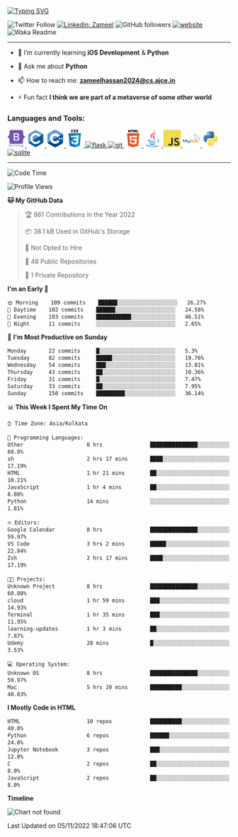 [![Typing SVG](https://readme-typing-svg.herokuapp.com?lines=Hey%2C+I'm+Zameel;I+am+a+Full+Stack+Developer;I+am+a+CS+Student)](https://git.io/typing-svg)

![Twitter Follow](https://img.shields.io/twitter/follow/hassan_zameel?label=Follow)
[![Linkedin: Zameel](https://img.shields.io/badge/-zameelhassan-blue?style=flat-square&logo=Linkedin&logoColor=white&link=https://www.linkedin.com/in/zameelhassan/)](https://www.linkedin.com/in/zameelhassan/)
![GitHub followers](https://img.shields.io/github/followers/zameel7?label=Follow&style=social)
[![website](https://img.shields.io/badge/Website-ffffff.svg?&style=flat&logo=Google-Chrome&link=http://zameel7.github.io/)](http://zameel7.github.io/)
![Waka Readme](https://github.com/zameel7/zameel7/workflows/Waka%20Readme/badge.svg)
<hr>


- 🌱 I’m currently learning **iOS Development** & **Python**

- 💬 Ask me about **Python**

- 📫 How to reach me: **zameelhassan2024@cs.ajce.in**

- ⚡ Fun fact **I think we are part of a metaverse of some other world**


<h3 align="left">Languages and Tools:</h3>
<p align="left"> <a href="https://getbootstrap.com" target="_blank" rel="noreferrer"> <img src="https://raw.githubusercontent.com/devicons/devicon/master/icons/bootstrap/bootstrap-plain-wordmark.svg" alt="bootstrap" width="40" height="40"/> </a> <a href="https://www.cprogramming.com/" target="_blank" rel="noreferrer"> <img src="https://raw.githubusercontent.com/devicons/devicon/master/icons/c/c-original.svg" alt="c" width="40" height="40"/> </a> <a href="https://www.w3schools.com/cpp/" target="_blank" rel="noreferrer"> <img src="https://raw.githubusercontent.com/devicons/devicon/master/icons/cplusplus/cplusplus-original.svg" alt="cplusplus" width="40" height="40"/> </a> <a href="https://www.w3schools.com/css/" target="_blank" rel="noreferrer"> <img src="https://raw.githubusercontent.com/devicons/devicon/master/icons/css3/css3-original-wordmark.svg" alt="css3" width="40" height="40"/> </a> <a href="https://flask.palletsprojects.com/" target="_blank" rel="noreferrer"> <img src="https://www.vectorlogo.zone/logos/pocoo_flask/pocoo_flask-icon.svg" alt="flask" width="40" height="40"/> </a> <a href="https://git-scm.com/" target="_blank" rel="noreferrer"> <img src="https://www.vectorlogo.zone/logos/git-scm/git-scm-icon.svg" alt="git" width="40" height="40"/> </a> <a href="https://www.w3.org/html/" target="_blank" rel="noreferrer"> <img src="https://raw.githubusercontent.com/devicons/devicon/master/icons/html5/html5-original-wordmark.svg" alt="html5" width="40" height="40"/> </a> <a href="https://www.java.com" target="_blank" rel="noreferrer"> <img src="https://raw.githubusercontent.com/devicons/devicon/master/icons/java/java-original.svg" alt="java" width="40" height="40"/> </a> <a href="https://developer.mozilla.org/en-US/docs/Web/JavaScript" target="_blank" rel="noreferrer"> <img src="https://raw.githubusercontent.com/devicons/devicon/master/icons/javascript/javascript-original.svg" alt="javascript" width="40" height="40"/> </a> <a href="https://www.mysql.com/" target="_blank" rel="noreferrer"> <img src="https://raw.githubusercontent.com/devicons/devicon/master/icons/mysql/mysql-original-wordmark.svg" alt="mysql" width="40" height="40"/> </a> <a href="https://www.python.org" target="_blank" rel="noreferrer"> <img src="https://raw.githubusercontent.com/devicons/devicon/master/icons/python/python-original.svg" alt="python" width="40" height="40"/> </a> <a href="https://www.sqlite.org/" target="_blank" rel="noreferrer"> <img src="https://www.vectorlogo.zone/logos/sqlite/sqlite-icon.svg" alt="sqlite" width="40" height="40"/> </a> </p>

<hr>

<!--START_SECTION:waka-->
![Code Time](http://img.shields.io/badge/Code%20Time-64%20hrs%2052%20mins-blue)

![Profile Views](http://img.shields.io/badge/Profile%20Views-5-blue)

**🐱 My GitHub Data** 

> 🏆 861 Contributions in the Year 2022
 > 
> 📦 38.1 kB Used in GitHub's Storage 
 > 
> 🚫 Not Opted to Hire
 > 
> 📜 48 Public Repositories 
 > 
> 🔑 1 Private Repository 
 > 
**I'm an Early 🐤** 

```text
🌞 Morning    109 commits    ██████░░░░░░░░░░░░░░░░░░░   26.27% 
🌆 Daytime    102 commits    ██████░░░░░░░░░░░░░░░░░░░   24.58% 
🌃 Evening    193 commits    ███████████░░░░░░░░░░░░░░   46.51% 
🌙 Night      11 commits     ░░░░░░░░░░░░░░░░░░░░░░░░░   2.65%

```
📅 **I'm Most Productive on Sunday** 

```text
Monday       22 commits     █░░░░░░░░░░░░░░░░░░░░░░░░   5.3% 
Tuesday      82 commits     █████░░░░░░░░░░░░░░░░░░░░   19.76% 
Wednesday    54 commits     ███░░░░░░░░░░░░░░░░░░░░░░   13.01% 
Thursday     43 commits     ██░░░░░░░░░░░░░░░░░░░░░░░   10.36% 
Friday       31 commits     █░░░░░░░░░░░░░░░░░░░░░░░░   7.47% 
Saturday     33 commits     ██░░░░░░░░░░░░░░░░░░░░░░░   7.95% 
Sunday       150 commits    █████████░░░░░░░░░░░░░░░░   36.14%

```


📊 **This Week I Spent My Time On** 

```text
⌚︎ Time Zone: Asia/Kolkata

💬 Programming Languages: 
Other                    8 hrs               ███████████████░░░░░░░░░░   60.0% 
sh                       2 hrs 17 mins       ████░░░░░░░░░░░░░░░░░░░░░   17.19% 
HTML                     1 hr 21 mins        ██░░░░░░░░░░░░░░░░░░░░░░░   10.21% 
JavaScript               1 hr 4 mins         ██░░░░░░░░░░░░░░░░░░░░░░░   8.08% 
Python                   14 mins             ░░░░░░░░░░░░░░░░░░░░░░░░░   1.81%

🔥 Editors: 
Google Calendar          8 hrs               ███████████████░░░░░░░░░░   59.97% 
VS Code                  3 hrs 2 mins        █████░░░░░░░░░░░░░░░░░░░░   22.84% 
Zsh                      2 hrs 17 mins       ████░░░░░░░░░░░░░░░░░░░░░   17.19%

🐱‍💻 Projects: 
Unknown Project          8 hrs               ███████████████░░░░░░░░░░   60.08% 
cloud                    1 hr 59 mins        ███░░░░░░░░░░░░░░░░░░░░░░   14.93% 
Terminal                 1 hr 35 mins        ███░░░░░░░░░░░░░░░░░░░░░░   11.95% 
learning-updates         1 hr 3 mins         ██░░░░░░░░░░░░░░░░░░░░░░░   7.87% 
Udemy                    28 mins             █░░░░░░░░░░░░░░░░░░░░░░░░   3.53%

💻 Operating System: 
Unknown OS               8 hrs               ███████████████░░░░░░░░░░   59.97% 
Mac                      5 hrs 20 mins       ██████████░░░░░░░░░░░░░░░   40.03%

```

**I Mostly Code in HTML** 

```text
HTML                     10 repos            ██████████░░░░░░░░░░░░░░░   40.0% 
Python                   6 repos             ██████░░░░░░░░░░░░░░░░░░░   24.0% 
Jupyter Notebook         3 repos             ███░░░░░░░░░░░░░░░░░░░░░░   12.0% 
C                        2 repos             ██░░░░░░░░░░░░░░░░░░░░░░░   8.0% 
JavaScript               2 repos             ██░░░░░░░░░░░░░░░░░░░░░░░   8.0%

```


**Timeline**

![Chart not found](https://raw.githubusercontent.com/zameel7/zameel7/master/charts/bar_graph.png) 


 Last Updated on 05/11/2022 18:47:06 UTC
<!--END_SECTION:waka-->
